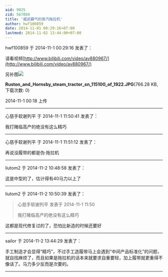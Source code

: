 ```yaml
---
aid: 9025
zid: 567884
title: '威武霸气的蒸汽拖拉机'
author: hwf100859
date: 2014-11-01 00:29:16+07:00
lastmod: 2014-11-02 13:44:00+07:00
---
```


hwf100859 于 2014-11-1 00:29:16 发表了：

请看视频[http://www.bilibili.com/video/av880967/](http://www.bilibili.com/video/av880967/)

另补图![](https://mirrors.tuna.tsinghua.edu.cn/osdn/lgqm/72877/001835isb3sbzsg8zmsx8f.jpg)



**Ruston\_and\_Hornsby\_steam\_tractor\_sn\_115100\_of\_1922.JPG**(766.28 KB, 下载次数: 0)



2014-11-1 00:18 上传

---------

心慈手软谢列平 于 2014-11-1 11:50:41 发表了：

我打赌临高产的绝没有这么精巧

---------

心慈手软谢列平 于 2014-11-1 11:51:12 发表了：

再说没履带的都是伪·拖拉机

---------

liutom2 于 2014-11-2 10:48:58 发表了：

这是中型的了，估计得有40马力以上了

---------

liutom2 于 2014-11-2 10:50:39 发表了：

> 心慈手软谢列平 发表于 2014-11-1 11:50
> 
> 我打赌临高产的绝没有这么精巧



这都是现代修复过的了，恐怕比新造的时候还要好

---------

sailor 于 2014-11-2 13:44:29 发表了：

手工制造才会显得“精巧”，不过手工造履带马上会遇到“中间产品标准化”的问题，就自找麻烦了，而且如果是拖拉机的话本来就要求自重要轻，加上履带就更重得不像话了。马力多少反而是次要的。

---------

